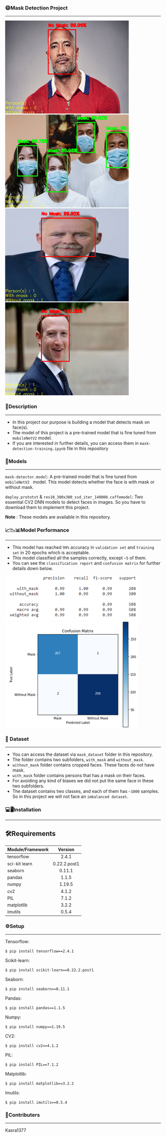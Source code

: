 ### 😷Mask Detection Project
---

![alt text](demo/result-01.png)
![alt text](demo/result-02.png)
![alt text](demo/result-04.png)
![alt text](demo/result-05.png)

### 📄Description
---
* In this project our purpose is building a model that detects mask on face(s).
* The model of this project is a pre-trained model that is fine tuned from `mobileNetV2` model.
* If you are interested in further details, you can access them in `mask-detection-training.ipynb` file in this repository

### 📐Models
---
`mask-detector.model`: A pre-trained model that is fine tuned from `mobileNetV2 ` model. This model detects whether the face is with mask or without mask.

`deploy.prototxt` & `res10_300x300_ssd_iter_140000.caffemodel`: Two essential CV2 DNN models to detect faces in images. So you have to download them to implement this project.

**Note** : These models are available in this repository.

### 📈📉📊Model Performance
---
* This model has reached `99%` accuracy in `validation set` and `training set` in 20 epochs which is acceptable.
* This model classified all the samples correctly, except `~5` of them.
* You can see the `classification report` and `confusion matrix` for further details down below.

![alt text](demo/model-performance/classification-report.PNG)
![alt text](demo/model-performance/confusion-matrix.PNG)



### 🎫 Dataset
---
* You can access the dataset via `mask_dataset` folder in this repository.
* The folder contains two subfolders, `with_mask` and `without_mask`.
* `without_mask` folder contains cropped faces. These faces do not have mask.
* `with_mask` folder contains persons that has a mask on their faces.
* For avoiding any kind of biases we did not put the same face in these two subfolders.
* The dataset contains two classes, and each of them has `~1000` samples. So in this project we will not face an `imbalanced dataset`.

### 💻🖥Installation
---
## 🛠Requirements
| Module/Framework        | Version           |
| ----------------------- |:-----------------:|
| tensorflow              | 2.4.1             |
| sci-kit learn           | 0.22.2.post1      |
| seaborn                 | 0.11.1            |
| pandas                  | 1.1.5             |
| numpy                   | 1.19.5            |
| cv2                     | 4.1.2             |
| PIL                     | 7.1.2             |
| matplotlib              | 3.2.2             |
| imutils                 | 0.5.4             |

### ⚙Setup
---
Tensorflow:
```
$ pip install tensorflow==2.4.1
```
Scikit-learn:
```
$ pip install scikit-learn==0.22.2.post1
```
Seaborn:
```
$ pip install seaborn==0.11.1
```
Pandas:
```
$ pip install pandas==1.1.5 
```
Numpy:
```
$ pip install numpy==1.19.5
```
CV2:
```
$ pip install cv2==4.1.2 
```
PIL:
```
$ pip install PIL==7.1.2
```
Matplotlib:
```
$ pip install matplotlib==3.2.2 
```
Imutils:
```
$ pip install imutils==0.5.4
```
### 👥Contributers
---
Kasra1377
